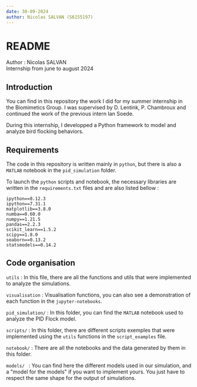 ```yaml
---
date: 30-09-2024
author: Nicolas SALVAN (S6155197)
---
```

# README 

Author : Nicolas SALVAN <br>
Internship from june to august 2024 

## Introduction 

You can find in this repository the work I did for my summer internship in the Biomimetics Group. I was supervised by D. Lentink, P. Chambroux and continued the work of the previous intern Ian Soede. 

During this internship, I developped a Python  framework to model and analyze bird flocking behaviors. 

## Requirements 

The code in this repository is written mainly in `python`, but there is also a `MATLAB` notebook in the `pid_simulation` folder. 

To launch the `python` scripts and notebook, the necessary libraries are written in the `requirements.txt` files and are also listed bellow :

```
ipython==8.12.3
ipython==7.31.1
matplotlib==3.8.0
numba==0.60.0
numpy==1.21.5
pandas==2.2.3
scikit_learn==1.5.2
scipy==1.8.0
seaborn==0.13.2
statsmodels==0.14.2
```

## Code organisation 

`utils` : In this file, there are all the functions and utils that were implemented to analyze the simulations.

`visualisation` : Visualisation functions, you can also see a demonstration of each function in the `jupyter-notebooks`. 

`pid_simulation/` : In this folder, you can find the `MATLAB` notebook used to analyze the PID Flock model. 

`scripts/` : In this folder, there are different scripts exemples that were implemented using the `utils` functions in the `script_examples` file. 

`notebook/` : There are all the notebooks and the data generated by them in this folder. 

`models/ ` : You can find here the different models used in our simulation, and a "model for the models" if you want to implement yours. You just have to respect the same shape for the output of simulations. 


